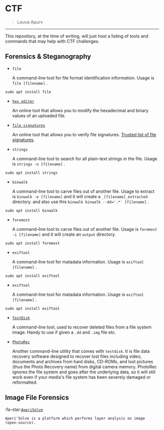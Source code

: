 CTF
===============

> Leuva Apurv 

--------------------------

This repository, at the time of writing, will just host a listing of tools and commands that may help with CTF challenges.


Forensics & Steganography
-----------------------------

* `file`

	A command-line tool for file format identification information. Usage is `file [filename]` .

```
sudo apt install file
```

* [`hex editer`](hexed.it)

	An online tool that allows you to modify the hexadecimal and binary values of an uploaded file.
  
* [`file signatures`](https://www.filesignatures.net/index.php?page=all)

	An online tool that allows you to verify file signatures. [Trusted list of file signatures](https://en.wikipedia.org/wiki/List_of_file_signatures).

* `strings`

	A command-line tool to search for all plain-text strings in the file. Usage is `strings -o [filename]` .

```
sudo apt install strings
```

* `binwalk`

	A command-line tool to carve files out of another file. Usage to extract is `binwalk -e [filename]` and it will create a `_[filename]_extracted` directory. and also use this `binwalk binwalk --dd='.*' [filename]` .

```
sudo apt install binwalk
```

* `foremost`

	A command-line tool to carve files out of another file. Usage is `foremost -i [filename]` and it will create an `output` directory.

```
sudo apt install foremost
```
* `exiftool`

	A command-line tool for matadata information. Usage is `exiftool [filename]` .

```
sudo apt install exiftool
```

* `exiftool`

	A command-line tool for matadata information. Usage is `exiftool [filename]` .

```
sudo apt install exiftool
```

* [`TestDisk`](https://www.cgsecurity.org/wiki/TestDisk)

	A command-line tool, used to recover deleted files from a file system image. Handy to use if given a `.dd` and `.img` file etc.
	
* [`PhotoRec`](https://www.cgsecurity.org/wiki/PhotoRec)

	Another command-line utility that comes with `testdisk`. It is file data recovery software designed to recover lost files including video, documents and archives from hard disks, CD-ROMs, and lost pictures (thus the Photo Recovery name) from digital camera memory. PhotoRec ignores the file system and goes after the underlying data, so it will still work even if your media's file system has been severely damaged or reformatted. 
	
Image File Forensics
--------------------

:fa-star:[`AperiSolve`](https://aperisolve.fr/)
	
	Aperi'Solve is a platform which performs layer analysis on image (open-source).

